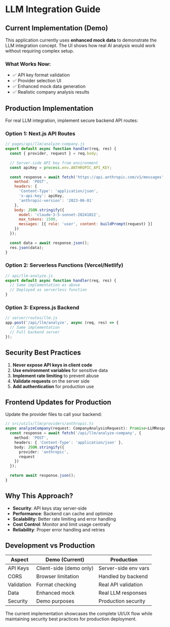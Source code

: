 # LLM Integration Guide

## Current Implementation (Demo)

This application currently uses **enhanced mock data** to demonstrate the LLM integration concept. The UI shows how real AI analysis would work without requiring complex setup.

### What Works Now:
- ✅ API key format validation
- ✅ Provider selection UI
- ✅ Enhanced mock data generation
- ✅ Realistic company analysis results

## Production Implementation

For real LLM integration, implement secure backend API routes:

### Option 1: Next.js API Routes

```javascript
// pages/api/llm/analyze-company.js
export default async function handler(req, res) {
  const { provider, request } = req.body;
  
  // Server-side API key from environment
  const apiKey = process.env.ANTHROPIC_API_KEY;
  
  const response = await fetch('https://api.anthropic.com/v1/messages', {
    method: 'POST',
    headers: {
      'Content-Type': 'application/json',
      'x-api-key': apiKey,
      'anthropic-version': '2023-06-01'
    },
    body: JSON.stringify({
      model: 'claude-3-5-sonnet-20241022',
      max_tokens: 1500,
      messages: [{ role: 'user', content: buildPrompt(request) }]
    })
  });
  
  const data = await response.json();
  res.json(data);
}
```

### Option 2: Serverless Functions (Vercel/Netlify)

```javascript
// api/llm-analyze.js
export default async function handler(req, res) {
  // Same implementation as above
  // Deployed as serverless function
}
```

### Option 3: Express.js Backend

```javascript
// server/routes/llm.js
app.post('/api/llm/analyze', async (req, res) => {
  // Same implementation
  // Full backend server
});
```

## Security Best Practices

1. **Never expose API keys in client code**
2. **Use environment variables** for sensitive data
3. **Implement rate limiting** to prevent abuse
4. **Validate requests** on the server side
5. **Add authentication** for production use

## Frontend Updates for Production

Update the provider files to call your backend:

```typescript
// src/utils/llm/providers/anthropic.ts
async analyzeCompany(request: CompanyAnalysisRequest): Promise<LLMResponse> {
  const response = await fetch('/api/llm/analyze-company', {
    method: 'POST',
    headers: { 'Content-Type': 'application/json' },
    body: JSON.stringify({ 
      provider: 'anthropic', 
      request 
    })
  });
  
  return await response.json();
}
```

## Why This Approach?

- **Security**: API keys stay server-side
- **Performance**: Backend can cache and optimize
- **Scalability**: Better rate limiting and error handling
- **Cost Control**: Monitor and limit usage centrally
- **Reliability**: Proper error handling and retries

## Development vs Production

| Aspect | Demo (Current) | Production |
|--------|---------------|------------|
| API Keys | Client-side (demo only) | Server-side env vars |
| CORS | Browser limitation | Handled by backend |
| Validation | Format checking | Real API validation |
| Data | Enhanced mock | Real LLM responses |
| Security | Demo purposes | Production security |

The current implementation showcases the complete UI/UX flow while maintaining security best practices for production deployment.